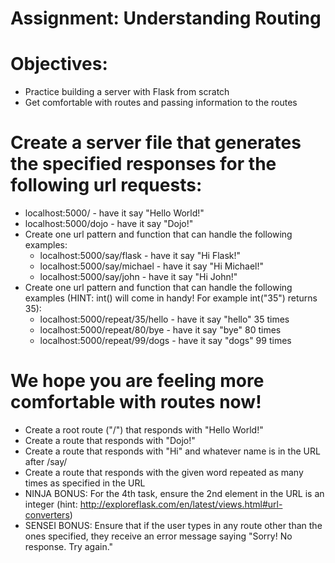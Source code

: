 # Assignment: Understanding Routing
# Objectives:
* Practice building a server with Flask from scratch
* Get comfortable with routes and passing information to the routes
# Create a server file that generates the specified responses for the following url requests:

* localhost:5000/ - have it say "Hello World!"
* localhost:5000/dojo - have it say "Dojo!"
* Create one url pattern and function that can handle the following examples:
    - localhost:5000/say/flask - have it say "Hi Flask!"
    - localhost:5000/say/michael - have it say "Hi Michael!"
    - localhost:5000/say/john - have it say "Hi John!"
* Create one url pattern and function that can handle the following examples (HINT: int() will come in handy! For example int("35") returns 35):
    - localhost:5000/repeat/35/hello - have it say "hello" 35 times
    - localhost:5000/repeat/80/bye - have it say "bye" 80 times
    - localhost:5000/repeat/99/dogs - have it say "dogs" 99 times
 # We hope you are feeling more comfortable with routes now!

 * Create a root route ("/") that responds with "Hello World!"
 * Create a route that responds with "Dojo!"
 * Create a route that responds with "Hi" and whatever name is in the URL after /say/
 * Create a route that responds with the given word repeated as many times as specified in the URL
 * NINJA BONUS: For the 4th task, ensure the 2nd element in the URL is an integer (hint: http://exploreflask.com/en/latest/views.html#url-converters)
 * SENSEI BONUS: Ensure that if the user types in any route other than the ones specified, they receive an error message saying "Sorry! No response. Try again."